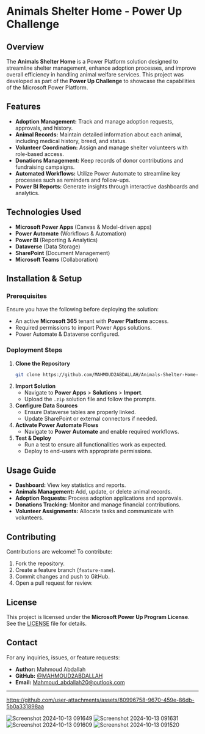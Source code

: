 # Animals Shelter Home - Power Up Challenge

## Overview
The **Animals Shelter Home** is a Power Platform solution designed to streamline shelter management, enhance adoption processes, and improve overall efficiency in handling animal welfare services. This project was developed as part of the **Power Up Challenge** to showcase the capabilities of the Microsoft Power Platform.

## Features
- **Adoption Management:** Track and manage adoption requests, approvals, and history.
- **Animal Records:** Maintain detailed information about each animal, including medical history, breed, and status.
- **Volunteer Coordination:** Assign and manage shelter volunteers with role-based access.
- **Donations Management:** Keep records of donor contributions and fundraising campaigns.
- **Automated Workflows:** Utilize Power Automate to streamline key processes such as reminders and follow-ups.
- **Power BI Reports:** Generate insights through interactive dashboards and analytics.

## Technologies Used
- **Microsoft Power Apps** (Canvas & Model-driven apps)
- **Power Automate** (Workflows & Automation)
- **Power BI** (Reporting & Analytics)
- **Dataverse** (Data Storage)
- **SharePoint** (Document Management)
- **Microsoft Teams** (Collaboration)

## Installation & Setup
### Prerequisites
Ensure you have the following before deploying the solution:
- An active **Microsoft 365** tenant with **Power Platform** access.
- Required permissions to import Power Apps solutions.
- Power Automate & Dataverse configured.

### Deployment Steps
1. **Clone the Repository**
   ```sh
   git clone https://github.com/MAHMOUD2ABDALLAH/Animals-Shelter-Home-Power-Up-Challange.git
   ```
2. **Import Solution**
   - Navigate to **Power Apps** > **Solutions** > **Import**.
   - Upload the `.zip` solution file and follow the prompts.
3. **Configure Data Sources**
   - Ensure Dataverse tables are properly linked.
   - Update SharePoint or external connectors if needed.
4. **Activate Power Automate Flows**
   - Navigate to **Power Automate** and enable required workflows.
5. **Test & Deploy**
   - Run a test to ensure all functionalities work as expected.
   - Deploy to end-users with appropriate permissions.

## Usage Guide
- **Dashboard:** View key statistics and reports.
- **Animals Management:** Add, update, or delete animal records.
- **Adoption Requests:** Process adoption applications and approvals.
- **Donations Tracking:** Monitor and manage financial contributions.
- **Volunteer Assignments:** Allocate tasks and communicate with volunteers.

## Contributing
Contributions are welcome! To contribute:
1. Fork the repository.
2. Create a feature branch (`feature-name`).
3. Commit changes and push to GitHub.
4. Open a pull request for review.

## License
This project is licensed under the **Microsoft Power Up Program License**. See the [LICENSE](https://1drv.ms/i/c/52d0424acc8434f6/EdHJwEWhlxVOiQiZ7MJRywgBIX1Gvso2jJyknGbiphNfYg?e=nOMnKN) file for details.

## Contact
For any inquiries, issues, or feature requests:
- **Author:** Mahmoud Abdallah
- **GitHub:** [@MAHMOUD2ABDALLAH](https://github.com/MAHMOUD2ABDALLAH)
- **Email:** Mahmoud_abdallah20@outlook.com


_____________________________________________________________________________________

https://github.com/user-attachments/assets/80996758-9670-459e-86db-5b0a331898aa

![Screenshot 2024-10-13 091649](https://github.com/user-attachments/assets/7bbff8de-847d-49ce-94d4-44f4d982a016)
![Screenshot 2024-10-13 091631](https://github.com/user-attachments/assets/1752f436-1b8d-47ae-976f-627787178de8)
![Screenshot 2024-10-13 091609](https://github.com/user-attachments/assets/26e344f5-d919-4ab2-912a-6fc6404dddc9)
![Screenshot 2024-10-13 091520](https://github.com/user-attachments/assets/9c3af12a-cb71-449b-be1f-fefcd1e0797c)
